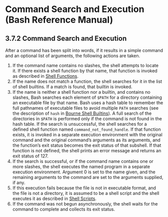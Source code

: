 # Command Search and Execution \(Bash Reference Manual\)

## 3.7.2 Command Search and Execution

After a command has been split into words, if it results in a simple command and an optional list of arguments, the following actions are taken.

1.  If the command name contains no slashes, the shell attempts to locate it. If there exists a shell function by that name, that function is invoked as described in [Shell Functions](shell-functions-bash-reference-manual.md#Shell-Functions).
2.  If the name does not match a function, the shell searches for it in the list of shell builtins. If a match is found, that builtin is invoked.
3.  If the name is neither a shell function nor a builtin, and contains no slashes, Bash searches each element of `$PATH` for a directory containing an executable file by that name. Bash uses a hash table to remember the full pathnames of executable files to avoid multiple `PATH` searches \(see the description of `hash` in [Bourne Shell Builtins](bourne-shell-builtins-bash-reference-manual.md#Bourne-Shell-Builtins)\). A full search of the directories in `$PATH` is performed only if the command is not found in the hash table. If the search is unsuccessful, the shell searches for a defined shell function named `command_not_found_handle`. If that function exists, it is invoked in a separate execution environment with the original command and the original command’s arguments as its arguments, and the function’s exit status becomes the exit status of that subshell. If that function is not defined, the shell prints an error message and returns an exit status of 127.
4.  If the search is successful, or if the command name contains one or more slashes, the shell executes the named program in a separate execution environment. Argument 0 is set to the name given, and the remaining arguments to the command are set to the arguments supplied, if any.
5.  If this execution fails because the file is not in executable format, and the file is not a directory, it is assumed to be a shell script and the shell executes it as described in [Shell Scripts](shell-scripts-bash-reference-manual.md#Shell-Scripts).
6.  If the command was not begun asynchronously, the shell waits for the command to complete and collects its exit status.

